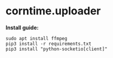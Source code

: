 # corntime.uploader


**Install guide:**
```
sudo apt install ffmpeg
pip3 install -r requirements.txt
pip3 install "python-socketio[client]"
```